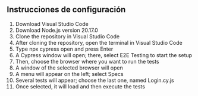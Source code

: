 ## Instrucciones de configuración

1. Download Visual Studio Code
2. Download Node.js version 20.17.0
3. Clone the repository in Visual Studio Code
4. After cloning the repository, open the terminal in Visual Studio Code
5. Type npx cypress open and press Enter
6. A Cypress window will open; there, select E2E Testing to start the setup
7. Then, choose the browser where you want to run the tests
8. A window of the selected browser will open
9. A menu will appear on the left; select Specs
10. Several tests will appear; choose the last one, named Login.cy.js
11. Once selected, it will load and then execute the tests
